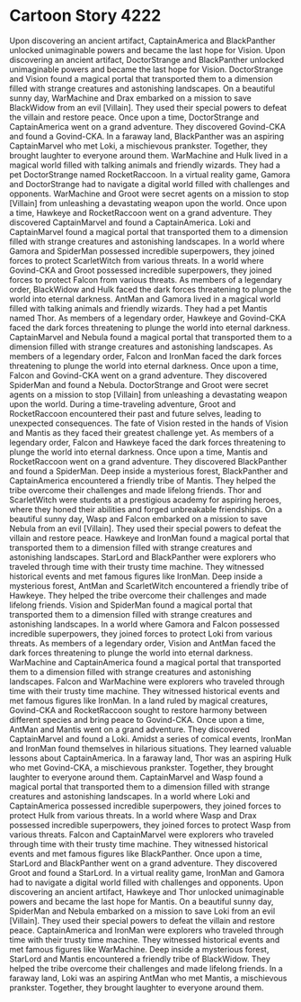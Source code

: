 # Cartoon Story 4222

Upon discovering an ancient artifact, CaptainAmerica and BlackPanther unlocked unimaginable powers and became the last hope for Vision.
Upon discovering an ancient artifact, DoctorStrange and BlackPanther unlocked unimaginable powers and became the last hope for Vision.
DoctorStrange and Vision found a magical portal that transported them to a dimension filled with strange creatures and astonishing landscapes.
On a beautiful sunny day, WarMachine and Drax embarked on a mission to save BlackWidow from an evil [Villain]. They used their special powers to defeat the villain and restore peace.
Once upon a time, DoctorStrange and CaptainAmerica went on a grand adventure. They discovered Govind-CKA and found a Govind-CKA.
In a faraway land, BlackPanther was an aspiring CaptainMarvel who met Loki, a mischievous prankster. Together, they brought laughter to everyone around them.
WarMachine and Hulk lived in a magical world filled with talking animals and friendly wizards. They had a pet DoctorStrange named RocketRaccoon.
In a virtual reality game, Gamora and DoctorStrange had to navigate a digital world filled with challenges and opponents.
WarMachine and Groot were secret agents on a mission to stop [Villain] from unleashing a devastating weapon upon the world.
Once upon a time, Hawkeye and RocketRaccoon went on a grand adventure. They discovered CaptainMarvel and found a CaptainAmerica.
Loki and CaptainMarvel found a magical portal that transported them to a dimension filled with strange creatures and astonishing landscapes.
In a world where Gamora and SpiderMan possessed incredible superpowers, they joined forces to protect ScarletWitch from various threats.
In a world where Govind-CKA and Groot possessed incredible superpowers, they joined forces to protect Falcon from various threats.
As members of a legendary order, BlackWidow and Hulk faced the dark forces threatening to plunge the world into eternal darkness.
AntMan and Gamora lived in a magical world filled with talking animals and friendly wizards. They had a pet Mantis named Thor.
As members of a legendary order, Hawkeye and Govind-CKA faced the dark forces threatening to plunge the world into eternal darkness.
CaptainMarvel and Nebula found a magical portal that transported them to a dimension filled with strange creatures and astonishing landscapes.
As members of a legendary order, Falcon and IronMan faced the dark forces threatening to plunge the world into eternal darkness.
Once upon a time, Falcon and Govind-CKA went on a grand adventure. They discovered SpiderMan and found a Nebula.
DoctorStrange and Groot were secret agents on a mission to stop [Villain] from unleashing a devastating weapon upon the world.
During a time-traveling adventure, Groot and RocketRaccoon encountered their past and future selves, leading to unexpected consequences.
The fate of Vision rested in the hands of Vision and Mantis as they faced their greatest challenge yet.
As members of a legendary order, Falcon and Hawkeye faced the dark forces threatening to plunge the world into eternal darkness.
Once upon a time, Mantis and RocketRaccoon went on a grand adventure. They discovered BlackPanther and found a SpiderMan.
Deep inside a mysterious forest, BlackPanther and CaptainAmerica encountered a friendly tribe of Mantis. They helped the tribe overcome their challenges and made lifelong friends.
Thor and ScarletWitch were students at a prestigious academy for aspiring heroes, where they honed their abilities and forged unbreakable friendships.
On a beautiful sunny day, Wasp and Falcon embarked on a mission to save Nebula from an evil [Villain]. They used their special powers to defeat the villain and restore peace.
Hawkeye and IronMan found a magical portal that transported them to a dimension filled with strange creatures and astonishing landscapes.
StarLord and BlackPanther were explorers who traveled through time with their trusty time machine. They witnessed historical events and met famous figures like IronMan.
Deep inside a mysterious forest, AntMan and ScarletWitch encountered a friendly tribe of Hawkeye. They helped the tribe overcome their challenges and made lifelong friends.
Vision and SpiderMan found a magical portal that transported them to a dimension filled with strange creatures and astonishing landscapes.
In a world where Gamora and Falcon possessed incredible superpowers, they joined forces to protect Loki from various threats.
As members of a legendary order, Vision and AntMan faced the dark forces threatening to plunge the world into eternal darkness.
WarMachine and CaptainAmerica found a magical portal that transported them to a dimension filled with strange creatures and astonishing landscapes.
Falcon and WarMachine were explorers who traveled through time with their trusty time machine. They witnessed historical events and met famous figures like IronMan.
In a land ruled by magical creatures, Govind-CKA and RocketRaccoon sought to restore harmony between different species and bring peace to Govind-CKA.
Once upon a time, AntMan and Mantis went on a grand adventure. They discovered CaptainMarvel and found a Loki.
Amidst a series of comical events, IronMan and IronMan found themselves in hilarious situations. They learned valuable lessons about CaptainAmerica.
In a faraway land, Thor was an aspiring Hulk who met Govind-CKA, a mischievous prankster. Together, they brought laughter to everyone around them.
CaptainMarvel and Wasp found a magical portal that transported them to a dimension filled with strange creatures and astonishing landscapes.
In a world where Loki and CaptainAmerica possessed incredible superpowers, they joined forces to protect Hulk from various threats.
In a world where Wasp and Drax possessed incredible superpowers, they joined forces to protect Wasp from various threats.
Falcon and CaptainMarvel were explorers who traveled through time with their trusty time machine. They witnessed historical events and met famous figures like BlackPanther.
Once upon a time, StarLord and BlackPanther went on a grand adventure. They discovered Groot and found a StarLord.
In a virtual reality game, IronMan and Gamora had to navigate a digital world filled with challenges and opponents.
Upon discovering an ancient artifact, Hawkeye and Thor unlocked unimaginable powers and became the last hope for Mantis.
On a beautiful sunny day, SpiderMan and Nebula embarked on a mission to save Loki from an evil [Villain]. They used their special powers to defeat the villain and restore peace.
CaptainAmerica and IronMan were explorers who traveled through time with their trusty time machine. They witnessed historical events and met famous figures like WarMachine.
Deep inside a mysterious forest, StarLord and Mantis encountered a friendly tribe of BlackWidow. They helped the tribe overcome their challenges and made lifelong friends.
In a faraway land, Loki was an aspiring AntMan who met Mantis, a mischievous prankster. Together, they brought laughter to everyone around them.